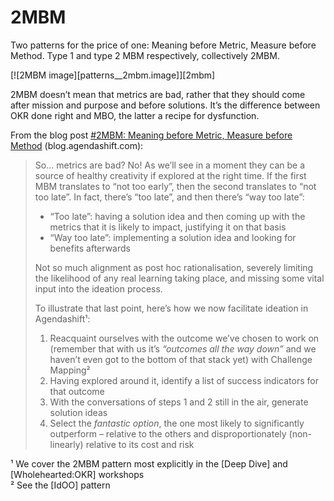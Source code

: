 # 2MBM

Two patterns for the price of one: Meaning before Metric, Measure before Method. Type 1 and type 2 MBM respectively, collectively 2MBM.

[![2MBM image][patterns__2mbm.image]][2mbm]

2MBM doesn’t mean that metrics are bad, rather that they should come after mission and purpose and before solutions. It’s the difference between OKR done right and MBO, the latter a recipe for dysfunction.

From the blog post [#2MBM: Meaning before Metric, Measure before Method](https://blog.agendashift.com/2020/07/02/2mbm-meaning-before-metric-measure-before-method/) (blog.agendashift.com):

> So…  metrics are bad? No! As we’ll see in a moment they can be a source of healthy creativity if explored at the right time. If the first MBM translates to “not too early”, then the second translates to “not too late”. In fact, there’s “too late”, and then there’s “way too late”:
>
> * “Too late”: having a solution idea and then coming up with the metrics that it is likely to impact, justifying it on that basis
> * “Way too late”: implementing a solution idea and looking for benefits afterwards
>
> Not so much alignment as post hoc rationalisation, severely limiting the likelihood of any real learning taking place, and missing some vital input into the ideation process.
> 
> To illustrate that last point, here’s how we now facilitate ideation in Agendashift¹:
> 
> 1. Reacquaint ourselves with the outcome we’ve chosen to work on (remember that with us it’s *“outcomes all the way down”* and we haven’t even got to the bottom of that stack yet) with Challenge Mapping²
> 2. Having explored around it, identify a list of success indicators for that outcome
> 3. With the conversations of steps 1 and 2 still in the air, generate solution ideas
> 4. Select the *fantastic option*, the one most likely to significantly outperform – relative to the others and disproportionately (non-linearly) relative to its cost and risk

¹ We cover the 2MBM pattern most explicitly in the [Deep Dive] and [Wholehearted:OKR] workshops  
² See the [IdOO] pattern

